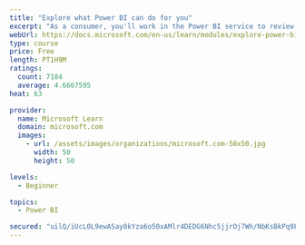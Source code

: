 ```yaml
---
title: "Explore what Power BI can do for you"
excerpt: "As a consumer, you'll work in the Power BI service to review and interact with content that has been shared with you. This module provides the foundational information that you need to work effectively in the Power BI service."
webUrl: https://docs.microsoft.com/en-us/learn/modules/explore-power-bi-service/
type: course
price: Free
length: PT1H9M
ratings:
  count: 7184
  average: 4.6667595
heat: 63

provider:
  name: Microsoft Learn
  domain: microsoft.com
  images:
    - url: /assets/images/organizations/microsoft.com-50x50.jpg
      width: 50
      height: 50

levels:
  - Beginner

topics:
  - Power BI

secured: "uilQ/iUcL0L9ewASay0kYza6o50xAMlr4DEDG6Nhc5jjrOj7Wh/NbKsBkPq9FcpNQ0kKFcRC57JjsjYADAodpWMAqRwhhi3xo2uVHdSRGFR0crOiMPra8UP2R0ZjQayZD2qh6YiD5l83xZIzXeD3w1YG/P7nuND/KBTJRNYvVaqRRLQ7+JETMNkFa0R96v5Ze6R+7dKr7DgYCA4dN1NJtaYazyjQfIK6u/Vu5sjGf01F4gxAIBzb76waB5scb+F/mySKsB4jyz2siiWWc910IHnnvrgq67zgjSe9hvJnv2DeXpFihUbPZfJYWeP+FswBMJpa3qf6VIbyd4JDoilB/s+zhTDbn93MDyGNO5X4r/HgrPgCrGert8WeOFsq30/1KhZLTdKf4dMiHciGzyyMRt9L/PHfc9UQvVTS53rAf2c=;fv2F8YNCN20OtrSo4FDdwA=="
---
```



